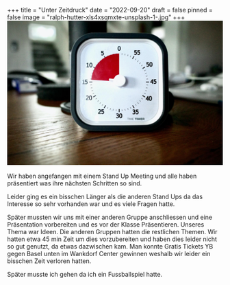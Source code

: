 +++
title = "Unter Zeitdruck"
date = "2022-09-20"
draft = false
pinned = false
image = "ralph-hutter-xls4xsqmxte-unsplash-1-.jpg"
+++
![](ralph-hutter-xls4xsqmxte-unsplash-1-.jpg)

W﻿ir haben angefangen mit einem Stand Up Meeting und alle haben präsentiert was ihre nächsten Schritten so sind.

Leider ging es ein bisschen Länger als die anderen Stand Ups da das Interesse so sehr vorhanden war und es viele Fragen hatte.

S﻿päter mussten wir uns mit einer anderen Gruppe anschliessen und eine Präsentation vorbereiten und es vor der Klasse Präsentieren. Unseres Thema war Ideen. Die anderen Gruppen hatten die restlichen Themen. Wir hatten etwa 45 min Zeit um dies vorzubereiten und haben dies leider nicht so gut genutzt, da etwas dazwischen kam. Man konnte Gratis Tickets YB gegen Basel unten im Wankdorf Center gewinnen weshalb wir leider ein bisschen Zeit verloren hatten.

S﻿päter musste ich gehen da ich ein Fussballspiel hatte.